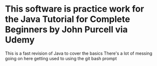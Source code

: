 # This software is practice work for the Java Tutorial for Complete Beginners by John Purcell  via Udemy
 This is a fast revision of Java to cover the basics
 There's a lot of messing going on here getting used to using the git bash prompt 



